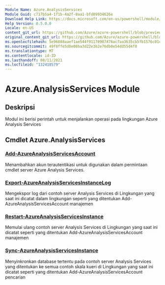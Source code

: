 ```yaml
---
Module Name: Azure.AnalysisServices
Module Guid: c717b5a4-1f1b-4a2f-8aa1-bfd09934626e
Download Help Link: https://docs.microsoft.com/en-us/powershell/module/azure.analysisservices
Help Version: 0.5.0.0
Locale: en-US
content_git_url: https://github.com/Azure/azure-powershell/blob/preview/src/ResourceManager/AnalysisServices/Commands.AnalysisServices.Dataplane/help/Azure.AnalysisServices.md
original_content_git_url: https://github.com/Azure/azure-powershell/blob/preview/src/ResourceManager/AnalysisServices/Commands.AnalysisServices.Dataplane/help/Azure.AnalysisServices.md
ms.openlocfilehash: 5e96088aaef1ae544f91178907476ac7aa3635cb5fb1576c01c604e99d846df4
ms.sourcegitcommit: 49f8ffe5d8e08ba3d22e3b2e76db0e54dd55d4f0
ms.translationtype: MT
ms.contentlocale: id-ID
ms.lasthandoff: 08/11/2021
ms.locfileid: "132418579"
---
```

# Azure.AnalysisServices Module
## Deskripsi
Modul ini berisi perintah untuk menjalankan operasi pada lingkungan Azure Analysis Services

## Cmdlet Azure.AnalysisServices
### [Add-AzureAnalysisServicesAccount](Add-AzureAnalysisServicesAccount.md)
Menambahkan akun terautentikasi untuk digunakan dalam permintaan cmdlet server Azure Analysis Services.

### [Export-AzureAnalysisServicesInstanceLog](Export-AzureAnalysisServicesInstanceLog.md)
Mengekspor log dari contoh server Analysis Services di Lingkungan yang saat ini dicatat dalam lingkungan seperti yang ditentukan Add-AzureAnalysisServicesAccount manajemen

### [Restart-AzureAnalysisServicesInstance](Restart-AzureAnalysisServicesInstance.md)
Memulai ulang contoh server Analysis Services di Lingkungan yang saat ini dicatat seperti yang ditentukan Add-AzureAnalysisServicesAccount manajemen

### [Sync-AzureAnalysisServicesInstance](Sync-AzureAnalysisServicesInstance.md)
Menyinkronkan database tertentu pada contoh server Analysis Services yang ditentukan ke semua contoh skala kueri di Lingkungan yang saat ini dicatat seperti yang ditentukan Add-AzureAnalysisServicesAccount pencarian

